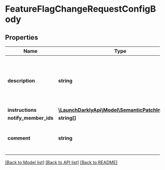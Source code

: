 # FeatureFlagChangeRequestConfigBody

## Properties
Name | Type | Description | Notes
------------ | ------------- | ------------- | -------------
**description** | **string** | A name that describes the changes you would like to apply to a feature flag configuration | 
**instructions** | [**\LaunchDarklyApi\Model\SemanticPatchInstruction**](SemanticPatchInstruction.md) |  | 
**notify_member_ids** | **string[]** |  | 
**comment** | **string** | comment will be included in audit log item for change. | [optional] 

[[Back to Model list]](../README.md#documentation-for-models) [[Back to API list]](../README.md#documentation-for-api-endpoints) [[Back to README]](../README.md)


